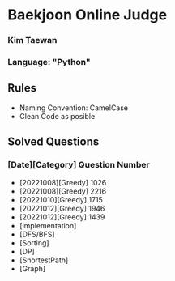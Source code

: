 # Baekjoon Online Judge
### Kim Taewan
### Language: "Python" 


## Rules
- Naming Convention: CamelCase
- Clean Code as posible


## Solved Questions
### [Date][Category] Question Number
- [20221008][Greedy] 1026
- [20221008][Greedy] 2216
- [20221010][Greedy] 1715
- [20221012][Greedy] 1946
- [20221012][Greedy] 1439
- [implementation]
- [DFS/BFS]
- [Sorting]
- [DP]
- [ShortestPath]
- [Graph]